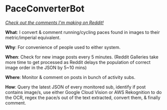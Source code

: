 # PaceConverterBot

[*Check out the comments I'm making on Reddit!*](https://www.reddit.com/user/PaceConverterBot/)

**What**: I convert & comment running/cycling paces found in images to their metric/imperial equivalent.

**Why**: For convenience of people used to either system.

**When**: Check for new image posts every 5 minutes. (Reddit Galleries take more time to get processed as Reddit delays the population of correct image order in the JSON by 5~10 mins)

**Where**: Monitor & comment on posts in bunch of activity subs.

**How**: Query the latest JSON of every monitored sub, identify if post contains image/s, use either Google Cloud Vision or AWS Rekognition to do the OCR, regex the pace/s out of the text extracted, convert them, & finally comment.
